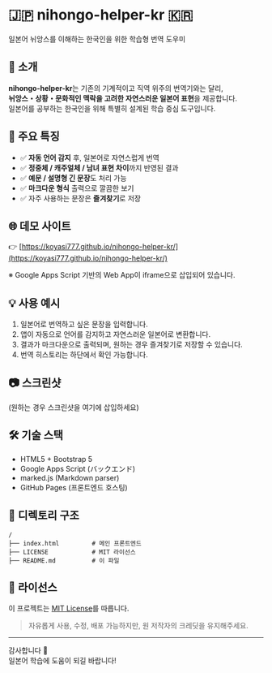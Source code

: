 # 🇯🇵 nihongo-helper-kr 🇰🇷  
일본어 뉘앙스를 이해하는 한국인을 위한 학습형 번역 도우미

## 📌 소개

**nihongo-helper-kr**는 기존의 기계적이고 직역 위주의 번역기와는 달리,  
**뉘앙스・상황・문화적인 맥락을 고려한 자연스러운 일본어 표현**을 제공합니다.  
일본어를 공부하는 한국인을 위해 특별히 설계된 학습 중심 도구입니다.

## 🧠 주요 특징

- ✅ **자동 언어 감지** 후, 일본어로 자연스럽게 번역
- ✅ **정중체 / 캐주얼체 / 남녀 표현 차이**까지 반영된 결과
- ✅ **예문 / 설명형 긴 문장**도 처리 가능
- ✅ **마크다운 형식** 출력으로 깔끔한 보기
- ✅ 자주 사용하는 문장은 **즐겨찾기**로 저장

## 🌐 데모 사이트

👉 [https://koyasi777.github.io/nihongo-helper-kr/](https://koyasi777.github.io/nihongo-helper-kr/)

※ Google Apps Script 기반의 Web App이 iframe으로 삽입되어 있습니다.

## 💡 사용 예시

1. 일본어로 번역하고 싶은 문장을 입력합니다.
2. 앱이 자동으로 언어를 감지하고 자연스러운 일본어로 변환합니다.
3. 결과가 마크다운으로 출력되며, 원하는 경우 즐겨찾기로 저장할 수 있습니다.
4. 번역 히스토리는 하단에서 확인 가능합니다.

## 📷 스크린샷

(원하는 경우 스크린샷을 여기에 삽입하세요)

## 🛠️ 기술 스택

- HTML5 + Bootstrap 5
- Google Apps Script (バックエンド)
- marked.js (Markdown parser)
- GitHub Pages (프론트엔드 호스팅)

## 📂 디렉토리 구조

```
/
├── index.html         # 메인 프론트엔드
├── LICENSE            # MIT 라이선스
├── README.md          # 이 파일
```

## 🧾 라이선스

이 프로젝트는 [MIT License](./LICENSE)를 따릅니다.

> 자유롭게 사용, 수정, 배포 가능하지만, 원 저작자의 크레딧을 유지해주세요.

---

감사합니다 🙏  
일본어 학습에 도움이 되길 바랍니다!
